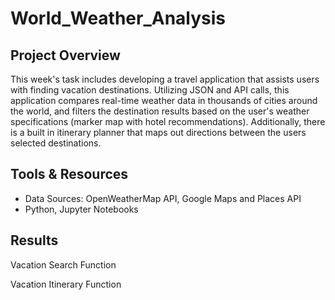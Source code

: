 # World_Weather_Analysis

## Project Overview
This week's task includes developing a travel application that assists users with finding vacation destinations. Utilizing JSON and API calls, this application compares real-time weather data in thousands of cities around the world, and filters the destination results based on the user's weather specifications (marker map with hotel recommendations). Additionally, there is a built in itinerary planner that maps out directions between the users selected destinations.

## Tools & Resources
* Data Sources: OpenWeatherMap API, Google Maps and Places API
* Python, Jupyter Notebooks

## Results
Vacation Search Function

Vacation Itinerary Function


